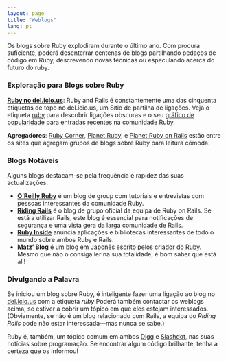 ```yaml
---
layout: page
title: "Weblogs"
lang: pt
---
```


Os blogs sobre Ruby explodiram durante o último ano. Com procura
suficiente, poderá desenterrar centenas de blogs partilhando pedaços de
código em Ruby, descrevendo novas técnicas ou especulando acerca do
futuro do ruby.

### Exploração para Blogs sobre Ruby

[**Ruby no del.icio.us**][1]\: Ruby and Rails é constantemente uma das
cinquenta etiquetas de topo no del.icio.us, um Sítio de partilha de
ligações. Veja o etiqueta [ruby][1] para descobrir ligações obscuras e o
seu [gráfico de popularidade][2] para entradas recentes na comunidade
Ruby.

**Agregadores**\: [Ruby Corner][4], [Planet Ruby][5], e [Planet Ruby on
Rails][6] estão entre os sites que agregam grupos de blogs sobre Ruby
para leitura cómoda.

### Blogs Notáveis

Alguns blogs destacam-se pela frequência e rapidez das suas
actualizações.

* [**O’Reilly Ruby**][7] é um blog de group com tutoriais e entrevistas
  com pessoas interessantes da comunidade Ruby.
* [**Riding Rails**][8] é o blog de grupo oficial da equipa de Ruby on
  Rails. Se está a utilizar Rails, este blog é essencial para
  notificações de segurança e uma vista gera da larga comunidade de
  Rails.
* [**Ruby Inside**][9] anuncia aplicações e bibliotecas interessantes de
  todo o mundo sobre ambos Ruby e Rails.
* [**Matz’ Blog**][10] é um blog em Japonês escrito pelos criador do
  Ruby. Mesmo que não o consiga ler na sua totalidade, é bom saber que
  está ali!

### Divulgando a Palavra

Se iniciou um blog sobre Ruby, é inteligente fazer uma ligação ao blog
no [del.icio.us][11] com a etiqueta *ruby*.Poderá também contactar os
weblogs acima, se estiver a cobrir um tópico em que eles estejam
interessados. (Obviamente, se não é um blog relacionado com Rails, a
equipa do *Riding Rails* pode não estar interessada—mas nunca se sabe.)

Ruby é, também, um tópico comum em ambos [Digg][12] e [Slashdot][13],
nas suas notícias sobre programação. Se encontrar algum código
brilhante, tenha a certeza que os informou!



[1]: http://del.icio.us/tag/ruby "Ruby no del.icio.us"
[2]: http://del.icio.us/popular/ruby "gráfico de popularidade"
[4]: http://rubycorner.com "Ruby Corner"
[5]: http://planetruby.0x42.net/ "Planet Ruby"
[6]: http://www.planetrubyonrails.org/ "Planet Ruby on Rails"
[7]: http://oreillynet.com/ruby/ "O'Reilly Ruby"
[8]: http://weblog.rubyonrails.org/ "Riding Rails"
[9]: http://www.rubyinside.com/ "Ruby Inside"
[10]: http://www.rubyist.net/~matz/ "Blog Pessoal do Matz"
[11]: http://del.icio.us "del.icio.us"
[12]: http://digg.com/programming "Digg"
[13]: http://developers.slashdot.org/ "Slashdot"
